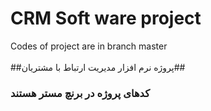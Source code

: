 # CRM Soft ware project #
Codes of project  are in branch master
<br>
</br>
##پروژه نرم افزار مدیریت ارتباط با مشتریان##
### کدهای پروژه در برنچ مستر هستند ###
